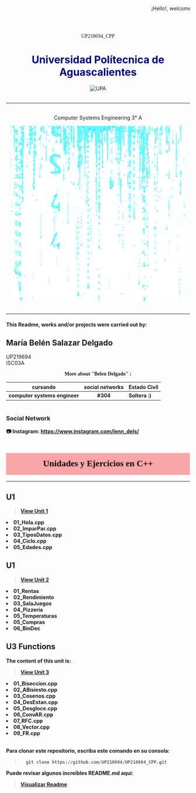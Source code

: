 
  <marquee behavior="scroll" direction="left" height="60" scrollamount="5">¡Hello!, welcome to my Github. Developed especially for the subject of: Programming. </marquee>  
  <div align ="center">

<center> <p style="font-family:Castellar;">UP210694_CPP</p>

<h1 style="color:Navy"><b> Universidad Polítecnica de Aguascalientes </b></h1>
</center>
<div align ="center">
<img src="https://upa.edu.mx/wp-content/uploads/2021/02/Logo_UPA-1024x617.jpg" alt="UPA" width="270" height="190"
/>
</div>
<br>
<hr>

<br>Computer Systems Engineering 3° A
</div>
<div align ="center">
<img src="/.vscode/giphy.gif"/>
</div>
<br>
<hr>


<h4>This Readme, works and/or projects were carried out by:</h4> 

## María Belén Salazar Delgado 

UP219694   
ISC03A  

<center> <p style="font-family:Castellar;" color= "#EE253D"><b>More about "Belen Delgado" :<b></p> </center>


| cursando| social networks| Estado Civil | 
| -------------- | -------------------------------- | ------------ |
| computer systems engineer | <center> #304</center>           | Soltera :)  |
  
# 
### Social Network
:camera: Instagram: https://www.instagram.com/lenn_dels/  

<br>


<marquee behavior="scroll" bgcolor="#F9A6A6" direction="down" height="60" scrollamount="2"><center><font face=adler color="#000000" size=5><b> Unidades y Ejercicios en C++ </font> </center>
</marquee> 
<hr>


 ## __U1__
 > [View Unit 1](https://github.com/UP210694/UP210694_CPP/tree/main/U1)
<e1>
<li>01_Hola.cpp</li>
<li>02_ImparPar.cpp</li> 
<li>03_TiposDatos.cpp</li>
<li>04_Ciclo.cpp</li>
<li>05_Edades.cpp</li> 
</e>

 ## __U1__ 
 > [View Unit 2](https://github.com/UP210694/UP210694_CPP/tree/main/U2)
<e1>
<li>01_Rentas</li>
<li>02_Rendimiento</li> 
<li>03_SalaJuegos</li>
<li>04_Pizzería</li>
<li>05_Temperaturas</li> 
<li>05_Compras</li> 
<li>06_BinDec</li> 
</e>  

## __U3 Functions__
The content of this unit is:
 > [View Unit 3](https://github.com/UP210694/UP210694_CPP/tree/main/U3)
<e1>
<li>01_Biseccion.cpp</li>
<li>02_ABisiesto.cpp</li> 
<li>03_Cosenos.cpp</li>
<li>04_DesEstan.cpp</li>
<li>05_Desgloce.cpp</li> 
<li>06_ConvAR.cpp</li>
<li>07_RFC.cpp</li>
<li>08_Vector.cpp</li>
<li>09_FR.cpp</li>
</e> 
<br>

Para clonar este repositorio, escriba este comando en su consola:
>       git clone https://github.com/UP210694/UP210694_CPP.git    

Puede revisar algunos increíbles README.md aquí: 
> [Visualizar Readme](https://github.com/matiassingers/awesome-readme)  


